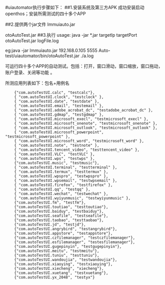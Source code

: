 #uiautomator执行步骤如下：
##1.安装系统及第三方APK
成功安装启动openthos；安装所需测试的四十多个APP

##2.提供两个jar文件
lmmuiauto.jar

otoAutoTest.jar
##3.执行
usage: java -jar *.jar targetIp targetPort otoAutoTest.jar logFile.log

eg:java -jar lmmuiauto.jar 192.168.0.105 5555 Auto-test/uiautomator/bin/otoAutoTest.jar ./a.log

可运行四十多个APP的自动测试。包括：打开，窗口滑动，窗口缩放，窗口拖动，账户登录、关闭等功能 。

所测应用列表如下：包名+用例名

		{"com.autoTestUI.calc", "testcalc"},
		{ "com.autoTestUI.clock", "testclock" },
		{ "com.autoTestUI.date", "testdate" },
		{ "com.autoTestUI.email", "testemail" },
		{ "com.autoTestUI.adobe_acrobat_dc", "testadobe_acrobat_dc" },
		{ "com.autoTestUI.gdmap", "testgdmap" },
		{ "com.autoTestUI.microsoft_execl", "testmicrosoft_execl" },
		{ "com.autoTestUI.microsoft_onenote", "testmicrosoft_onenote" },
		{ "com.autoTestUI.microsoft_outlook", "testmicrosoft_outlook" },
		{ "com.autoTestUI.microsoft_powerpoint", "testmicrosoft_powerpoint" },
		{ "com.autoTestUI.microsoft_word", "testmicrosoft_word" },
		{ "com.autoTestUI.note", "testnote" },
		{ "com.autoTestUI.tencent_video", "testtencent_video" },
		{ "com.autoTestUI.VLC", "testVLC" },
		{ "com.autoTestUI.wps", "testwps" },
		{"com.autoTestUI.music", "testmusic"},
		{ "com.autoTestUI.terminal", "testterminal" },
		{ "com.autoTestUI.termux", "testtermux" },		
		{ "com.autoTestUI.wpspro", "testwpspro" },
		{ "com.autoTestUI.wpsemail", "testwpsemail" },
		{ "com.autoTestUI.firefox", "testfirefox" },
		{ "com.autoTestUI.qq", "testqq" },
		{ "com.autoTestUI.wechat", "testwechat" },
		{ "com.autoTestUI.wyiyunmusic", "testwyiyunmusic" },
		{"com.autoTestUI.fm", "testfm"},
		{"com.autoTestUI.toutiao", "testtoutiao"},
		{"com.autoTestUI.baiduy", "testbaiduy"},
		{"com.autoTestUI.seafile", "testseafile"},
		{"com.autoTestUI.taobao", "testtaobao"},
		{"com.autoTestUI.jd", "testjd"},
		{"com.autoTestUI.angrybird", "testangrybird"},
		{"com.autoTestUI.appstore", "testappstore"},
		{"com.autoTestUI.czfilemanager", "testczfilemanager"},
		{"com.autoTestUI.esfilemanager", "testesfilemanager"},
		{"com.autoTestUI.gugepinyin", "testgugepinyin"},
		{"com.autoTestUI.meitu", "testmeitu"},
		{"com.autoTestUI.tuniu", "testtuniu"},
		{"com.autoTestUI.wandoujia", "testwandoujia"},
		{"com.autoTestUI.xiaoying", "testxiaoying"},
		{"com.autoTestUI.xiecheng", "xiecheng"},
		{"com.autoTestUI.xuetang", "testxuetang"},
		{"com.autoTestUI.yx_2048", "testyx"}





